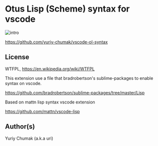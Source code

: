 # Otus Lisp (Scheme) syntax for vscode

![intro](https://yuriy-chumak.github.io/images/vscode-ol-syntax.screenshot1.jpg)


https://github.com/yuriy-chumak/vscode-ol-syntax


## License

WTFPL, https://en.wikipedia.org/wiki/WTFPL

This extension use a file that bradrobertson's sublime-packages to enable syntax on vscode.

https://github.com/bradrobertson/sublime-packages/tree/master/Lisp


Based on mattn lisp syntax vscode extension

https://github.com/mattn/vscode-lisp


## Author(s)

Yuriy Chumak (a.k.a uri)